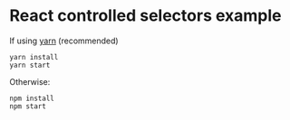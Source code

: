 # React controlled selectors example

If using [yarn](https://yarnpkg.com) (recommended)

```
yarn install
yarn start
```

Otherwise:

```
npm install
npm start
```
